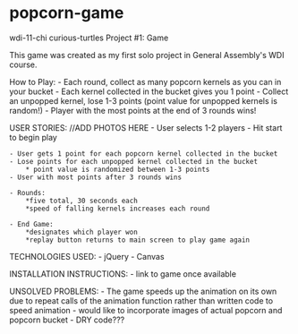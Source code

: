 # popcorn-game
wdi-11-chi curious-turtles Project #1: Game

This game was created as my first solo project in General Assembly's WDI course.

How to Play:
	- Each round, collect as many popcorn kernels as you can in your bucket
	- Each kernel collected in the bucket gives you 1 point
	- Collect an unpopped kernel, lose 1-3 points (point value for unpopped kernels is random!)
	- Player with the most points at the end of 3 rounds wins!

USER STORIES:
//ADD PHOTOS HERE
	- User selects 1-2 players
	- Hit start to begin play

	- User gets 1 point for each popcorn kernel collected in the bucket
	- Lose points for each unpopped kernel collected in the bucket
		* point value is randomized between 1-3 points
	- User with most points after 3 rounds wins

	- Rounds:
		*five total, 30 seconds each
		*speed of falling kernels increases each round

	- End Game:
		*designates which player won
		*replay button returns to main screen to play game again

TECHNOLOGIES USED:
	- jQuery
	- Canvas

INSTALLATION INSTRUCTIONS:
	- link to game once available

UNSOLVED PROBLEMS:
	- The game speeds up the animation on its own due to repeat calls of the animation function rather than written code to speed animation
	- would like to incorporate images of actual popcorn and popcorn bucket
	- DRY code???